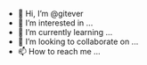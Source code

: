 - 👋 Hi, I’m @gitever
- 👀 I’m interested in ...
- 🌱 I’m currently learning ...
- 💞️ I’m looking to collaborate on ...
- 📫 How to reach me ...

<!---
gitever/gitever is a ✨ special ✨ repository because its `README.md` (this file) appears on your GitHub profile.
You can click the Preview link to take a look at your changes.
--->
